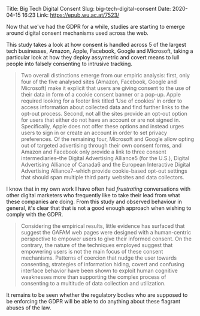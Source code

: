 Title: Big Tech Digital Consent
Slug: big-tech-digital-consent
Date: 2020-04-15 16:23
Link: https://epub.wu.ac.at/7523/

Now that we've had the GDPR for a while, studies are starting to emerge around digital consent mechanisms used across the web.

This study takes a look at how consent is handled across 5 of the largest tech businesses, Amazon, Apple, Facebook, Google and Microsoft, taking a particular look at how they deploy assymetric and covert means to lull people into falsely consenting to intrusive tracking.

> Two overall distinctions emerge from our empiric analysis: first, only four of the five analysed sites (Amazon, Facebook, Google and Microsoft) make it explicit that users are giving consent to the use of their data in form of a cookie consent banner or a pop-up. Apple required looking for a footer link titled ‘Use of cookies’ in order to access information about collected data and find further links to the opt-out process. Second, not all the sites provide an opt-out option for users that either do not have an account or are not signed in. Specifically, Apple does not offer these options and instead urges users to sign in or create an account in order to set privacy preferences. Of the remaining four, Microsoft and Google allow opting out of targeted advertising through their own consent forms, and Amazon and Facebook only provide a link to three consent intermediaries–the Digital Advertising Alliance5 (for the U.S.), Digital Advertising Alliance of Canada6 and the European Interactive Digital Advertising Alliance7–which provide cookie-based opt-out settings that should span multiple third party websites and data collectors.

I know that in my own work I have often had *frustrating* conversations with other digital marketers who frequently like to take their lead from what these companies are doing. From this study and observed behaviour in general, it's clear that that is not a good enough approach when wishing to comply with the GDPR.

> Considering the empirical results, little evidence has surfaced that suggest the GAFAM web pages were designed with a human-centric perspective to empower users to give their informed consent. On the contrary, the nature of the techniques employed suggest that empowering users is not the main focus of these consent mechanisms. Patterns of coercion that nudge the user towards consenting, strategies of information hiding, covert and confusing interface behavior have been shown to exploit human cognitive weaknesses more than supporting the complex process of consenting to a multitude of data collection and utilization.

It remains to be seen whether the regulatory bodies who are supposed to be enforcing the GDPR will be able to do anything about these flagrant abuses of the law.